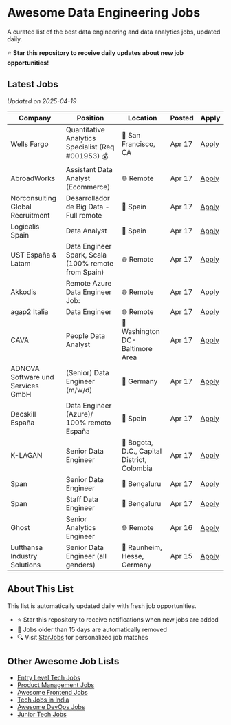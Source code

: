 # Awesome Data Engineering Jobs

A curated list of the best data engineering and data analytics jobs, updated daily.

⭐ **Star this repository to receive daily updates about new job opportunities!**

## Latest Jobs

*Updated on 2025-04-19*

| Company | Position | Location | Posted | Apply |
| ------- | -------- | -------- | ------ | ------ |
| Wells Fargo | Quantitative Analytics Specialist (Req #001953) 💰 | 📍 San Francisco, CA | Apr 17 | [Apply](https://starjobs.dev/jobs/fe8b913ee6154bf5b55c3c4c5770d7a0?utm=github) |
| AbroadWorks | Assistant Data Analyst (Ecommerce) | 🌐 Remote | Apr 17 | [Apply](https://starjobs.dev/jobs/5bd0450cbbc3411db0f7c5429ec5451a?utm=github) |
| Norconsulting Global Recruitment | Desarrollador de Big Data - Full remote | 📍 Spain | Apr 17 | [Apply](https://starjobs.dev/jobs/5d26ec0a4d0b448ba20614226caaf388?utm=github) |
| Logicalis Spain | Data Analyst | 📍 Spain | Apr 17 | [Apply](https://starjobs.dev/jobs/a8de5e892ea245609182eef44e1131be?utm=github) |
| UST España & Latam | Data Engineer Spark, Scala (100% remote from Spain) | 🌐 Remote | Apr 17 | [Apply](https://starjobs.dev/jobs/051e68791e1b4612a00b0a095b7455d6?utm=github) |
| Akkodis | Remote Azure Data Engineer Job: | 🌐 Remote | Apr 17 | [Apply](https://starjobs.dev/jobs/1a52fbdbaf3842548902bde572949e55?utm=github) |
| agap2 Italia | Data Engineer | 🌐 Remote | Apr 17 | [Apply](https://starjobs.dev/jobs/f175a657030d466292f0ef5ce8c00e63?utm=github) |
| CAVA | People Data Analyst | 📍 Washington DC-Baltimore Area | Apr 17 | [Apply](https://starjobs.dev/jobs/ab435e69af49407fa196e2c276215800?utm=github) |
| ADNOVA Software und Services GmbH | (Senior) Data Engineer (m/w/d) | 📍 Germany | Apr 17 | [Apply](https://starjobs.dev/jobs/a8b3b4185370464c9a621cbd809d54ab?utm=github) |
| Decskill España | Data Engineer (Azure)/ 100% remoto España | 📍 Spain | Apr 17 | [Apply](https://starjobs.dev/jobs/ef432dd7a2d74b5d89005bd2bbd82891?utm=github) |
| K-LAGAN | Senior Data Engineer | 📍 Bogota, D.C., Capital District, Colombia | Apr 17 | [Apply](https://starjobs.dev/jobs/78c7f252f7bf4490be5c290f6bdf04ae?utm=github) |
| Span | Senior Data Engineer | 📍 Bengaluru | Apr 17 | [Apply](https://starjobs.dev/jobs/0a55668db7c048ddab3f896bfa207b96?utm=github) |
| Span | Staff Data Engineer | 📍 Bengaluru | Apr 17 | [Apply](https://starjobs.dev/jobs/a82b63f0e3294820b1c6e7370ff486ca?utm=github) |
| Ghost | Senior Analytics Engineer | 🌐 Remote | Apr 16 | [Apply](https://starjobs.dev/jobs/89cdebce08484b5ba412064bb533bb71?utm=github) |
| Lufthansa Industry Solutions | Senior Data Engineer (all genders) | 📍 Raunheim, Hesse, Germany | Apr 15 | [Apply](https://starjobs.dev/jobs/2fb61b93d4e44b2998e7e8282f78a5e8?utm=github) |


## About This List

This list is automatically updated daily with fresh job opportunities.

* ⭐ Star this repository to receive notifications when new jobs are added
* 🔄 Jobs older than 15 days are automatically removed
* 🔍 Visit [StarJobs](https://starjobs.dev?utm=github) for personalized job matches

## Other Awesome Job Lists

* [Entry Level Tech Jobs](https://github.com/bansalnagesh/entry-level-tech-jobs)
* [Product Management Jobs](https://github.com/bansalnagesh/product-management-jobs)
* [Awesome Frontend Jobs](https://github.com/bansalnagesh/awesome-frontend-jobs)
* [Tech Jobs in India](https://github.com/bansalnagesh/tech-jobs-india)
* [Awesome DevOps Jobs](https://github.com/bansalnagesh/awesome-devops-jobs)
* [Junior Tech Jobs](https://github.com/bansalnagesh/junior-tech-jobs)
